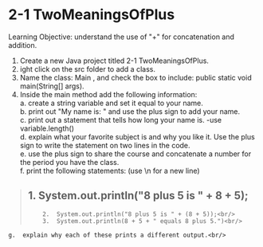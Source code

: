 # 2-1 TwoMeaningsOfPlus
Learning Objective: understand the use of "+" for concatenation and addition.

1.  Create a new Java project titled 2-1 TwoMeaningsOfPlus.<br/>
2.  ight click on the src folder to add a class.<br/>
3.  Name the class: Main , and check the box to include: public static void main(String[] args).<br/>
4.  Inside the main method add the following information:<br/>
    a.  create a string variable and set it equal to your name.<br/>
    b.  print out "My name is: " and use the plus sign to add your name.<br/>
    c.  print out a statement that tells how long your name is. -use variable.length()<br/>
    d.  explain what your favorite subject is and why you like it. Use the plus sign to write the statement on two lines in the code.<br/>
    e.  use the plus sign to share the course and concatenate a number for the period you have the class.<br/>
    f.  print the following statements: (use \n for a new line)<br/>
>##         1.  System.out.println("8 plus 5 is " + 8 + 5);<br/>
>         2.  System.out.println("8 plus 5 is " + (8 + 5));<br/>
>         3.  System.out.println(8 + 5 + " equals 8 plus 5.")<br/>
    g.  explain why each of these prints a different output.<br/>
